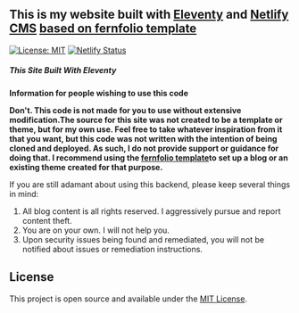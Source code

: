 ## This is my website built with [Eleventy](https://www.11ty.io/) and [Netlify CMS](https://www.netlifycms.org/) [based on fernfolio template](https://github.com/TylerMRoderick/fernfolio-11ty-template)

[![License: MIT](https://img.shields.io/badge/License-MIT-blue.svg)](https://opensource.org/licenses/MIT) [![Netlify Status](https://api.netlify.com/api/v1/badges/0a51d0e9-f611-4dd8-887f-fc1889e68540/deploy-status)](https://app.netlify.com/sites/fady0/deploys)

##### This Site Built With Eleventy

**Information for people wishing to use this code**

**Don't. This code is not made for you to use without extensive modification.The source for this site was not created to be a template or theme, but for my own use. Feel free to take whatever inspiration from it that you want, but this code was not written with the intention of being cloned and deployed. As such, I do not provide support or guidance for doing that. I recommend using the [fernfolio template](https://github.com/TylerMRoderick/fernfolio-11ty-template)to set up a blog or an existing theme created for that purpose.**

If you are still adamant about using this backend, please keep several things in
mind:

1. All blog content is all rights reserved. I aggressively pursue and report
   content theft.
2. You are on your own. I will not help you.
3. Upon security issues being found and remediated, you will not be notified
   about issues or remediation instructions.

## License

This project is open source and available under the [MIT License](LICENSE).

